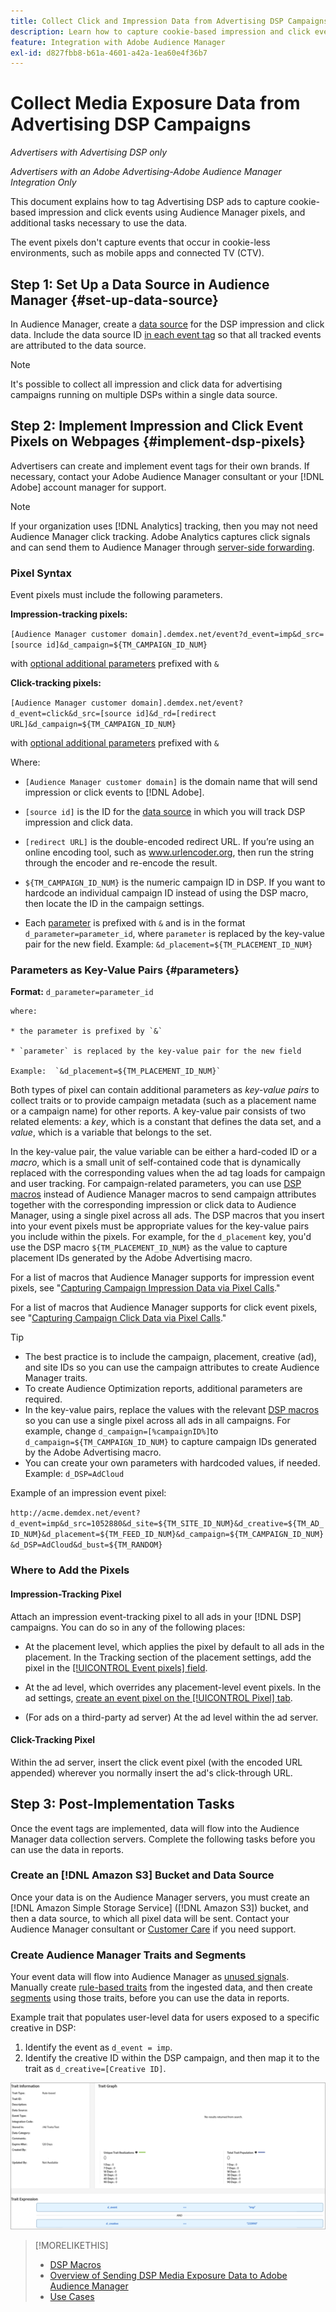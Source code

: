 ```yaml
---
title: Collect Click and Impression Data from Advertising DSP Campaigns
description: Learn how to capture cookie-based impression and click events from Advertising DSP ads using Audience Manager pixels
feature: Integration with Adobe Audience Manager
exl-id: d827fbb8-b61a-4601-a42a-1ea60e4f36b7
---
```

# Collect Media Exposure Data from Advertising DSP Campaigns

*Advertisers with Advertising DSP only*

*Advertisers with an Adobe Advertising-Adobe Audience Manager Integration Only*

This document explains how to tag Advertising DSP ads to capture cookie-based impression and click events using Audience Manager pixels, and additional tasks necessary to use the data.

The event pixels don't capture events that occur in cookie-less environments, such as mobile apps and connected TV (CTV).

## Step 1: Set Up a Data Source in Audience Manager {#set-up-data-source}

In Audience Manager, create a [data source](https://experienceleague.adobe.com/docs/audience-manager/user-guide/features/data-sources/datasources-list-and-settings.html) for the DSP impression and click data. Include the data source ID [in each event tag](#implement-dsp-pixels) so that all tracked events are attributed to the data source.

>[!NOTE]
> It's possible to collect all impression and click data for advertising campaigns running on multiple DSPs within a single data source.

## Step 2: Implement Impression and Click Event Pixels on Webpages {#implement-dsp-pixels}

Advertisers can create and implement event tags for their own brands. If necessary, contact your Adobe Audience Manager consultant or your [!DNL Adobe] account manager for support.

>[!NOTE]
>
>If your organization uses [!DNL Analytics] tracking, then you may not need Audience Manager click tracking. Adobe Analytics captures click signals and can send them to Audience Manager through [server-side forwarding](https://experienceleague.adobe.com/docs/analytics/admin/admin-tools/server-side-forwarding/ssf.html).

### Pixel Syntax

Event pixels must include the following parameters.

**Impression-tracking pixels:**

`[Audience Manager customer domain].demdex.net/event?d_event=imp&d_src=[source id]&d_campaign=${TM_CAMPAIGN_ID_NUM}`

with [optional additional parameters](#parameters) prefixed with `&`

**Click-tracking pixels:**

`[Audience Manager customer domain].demdex.net/event?d_event=click&d_src=[source id]&d_rd=[redirect URL]&d_campaign=${TM_CAMPAIGN_ID_NUM}`

with [optional additional parameters](#parameters) prefixed with `&`

Where:

* `[Audience Manager customer domain]` is the domain name that will send impression or click events to [!DNL Adobe].

* `[source id]` is the ID for the [data source](#set-up-data-source) in which you will track DSP impression and click data.

* `[redirect URL]` is the double-encoded redirect URL. If you’re using an online encoding tool, such as www.urlencoder.org, then run the string through the encoder and re-encode the result.

* `${TM_CAMPAIGN_ID_NUM}` is the numeric campaign ID in DSP. If you want to hardcode an individual campaign ID instead of using the DSP macro, then locate the ID in the campaign settings.

* Each [parameter](#key-value-pairs) is prefixed with `&` and is in the format `d_parameter=parameter_id`, where `parameter` is replaced by the key-value pair for the new field. Example: `&d_placement=${TM_PLACEMENT_ID_NUM}`

### Parameters as Key-Value Pairs {#parameters}

**Format:**  `d_parameter=parameter_id`

    where:

    * the parameter is prefixed by `&`

    * `parameter` is replaced by the key-value pair for the new field

    Example:  `&d_placement=${TM_PLACEMENT_ID_NUM}`

Both types of pixel can contain additional parameters as *key-value pairs* to collect traits or to provide campaign metadata (such as a placement name or a campaign name) for other reports. A key-value pair consists of two related elements: a *key*, which is a constant that defines the data set, and a *value*, which is a variable that belongs to the set.

In the key-value pair, the value variable can be either a hard-coded ID or a *macro*, which is a small unit of self-contained code that is dynamically replaced with the corresponding values when the ad tag loads for campaign and user tracking. For campaign-related parameters, you can use [DSP macros](/help/dsp/campaign-management/macros.md) instead of Audience Manager macros to send campaign attributes together with the corresponding impression or click data to Audience Manager, using a single pixel across all ads. The DSP macros that you insert into your event pixels must be appropriate values for the key-value pairs you include within the pixels. For example, for the `d_placement` key, you'd use the DSP macro `${TM_PLACEMENT_ID_NUM}` as the value to capture placement IDs generated by the Adobe Advertising macro.

For a list of macros that Audience Manager supports for impression event pixels, see "[Capturing Campaign Impression Data via Pixel Calls](https://experienceleague.adobe.com/docs/audience-manager/user-guide/implementation-integration-guides/media-data-integration/impression-data-pixels.html#supported-key-value-pairs)."

For a list of macros that Audience Manager supports for click event pixels, see "[Capturing Campaign Click Data via Pixel Calls](https://experienceleague.adobe.com/docs/audience-manager/user-guide/implementation-integration-guides/media-data-integration/click-data-pixels.html)."

>[!TIP]
>
>* The best practice is to include the campaign, placement, creative (ad), and site IDs so you can use the campaign attributes to create Audience Manager traits.
>* To create Audience Optimization reports, additional parameters are required.
>* In the key-value pairs, replace the values with the relevant [DSP macros](/help/dsp/campaign-management/macros.md) so you can use a single pixel across all ads in all campaigns. For example, change `d_campaign=[%campaignID%]`to `d_campaign=${TM_CAMPAIGN_ID_NUM}` to capture campaign IDs generated by the Adobe Advertising macro.
>* You can create your own parameters with hardcoded values, if needed. Example: `d_DSP=AdCloud`

Example of an impression event pixel:

`http://acme.demdex.net/event?d_event=imp&d_src=1052880&d_site=${TM_SITE_ID_NUM}&d_creative=${TM_AD_ID_NUM}&d_placement=${TM_FEED_ID_NUM}&d_campaign=${TM_CAMPAIGN_ID_NUM}&d_DSP=AdCloud&d_bust=${TM_RANDOM}`

### Where to Add the Pixels 

#### Impression-Tracking Pixel

Attach an impression event-tracking pixel to all ads in your [!DNL DSP] campaigns. You can do so in any of the following places:

* At the placement level, which applies the pixel by default to all ads in the placement. In the Tracking section of the placement settings, add the pixel in the [[!UICONTROL Event pixels] field](/help/dsp/campaign-management/placements/placement-settings.md). 

* At the ad level, which overrides any placement-level event pixels. In the ad settings, [create an event pixel on the [!UICONTROL Pixel] tab](/help/dsp/campaign-management/ads/ad-edit.md).

* (For ads on a third-party ad server) At the ad level within the ad server.

#### Click-Tracking Pixel

Within the ad server, insert the click event pixel (with the encoded URL appended) wherever you normally insert the ad's click-through URL.

## Step 3: Post-Implementation Tasks

Once the event tags are implemented, data will flow into the Audience Manager data collection servers. Complete the following tasks before you can use the data in reports.

### Create an [!DNL Amazon S3] Bucket and Data Source

Once your data is on the Audience Manager servers, you must create an [!DNL Amazon Simple Storage Service] ([!DNL Amazon S3]) bucket, and then a data source, to which all pixel data will be sent. Contact your Audience Manager consultant or [Customer Care](https://experienceleague.adobe.com/docs/audience-manager/user-guide/help-and-legal/help-legal-contact.html) if you need support. 

### Create Audience Manager Traits and Segments

Your event data will flow into Audience Manager as [unused signals](https://experienceleague.adobe.com/docs/audience-manager/user-guide/reporting/interactive-and-overlap-reports/unused-signals.html). Manually create [rule-based traits](https://experienceleague.adobe.com/docs/audience-manager/user-guide/features/traits/trait-builder/create-onboarded-rule-based-traits.html) from the ingested data, and then create [segments](https://experienceleague.adobe.com/docs/audience-manager/user-guide/features/segments/segments-purpose.html) using those traits, before you can use the data in reports.

Example trait that populates user-level data for users exposed to a specific creative in DSP:

1. Identify the event as `d_event = imp`. 
1. Identify the creative ID within the DSP campaign, and then map it to the trait as `d_creative=[Creative ID]`.

![Trait creation screen](/help/dsp/assets/aa-trait.png)

>[!MORELIKETHIS]
>
>* [DSP Macros](/help/dsp/campaign-management/macros.md)
>* [Overview of Sending DSP Media Exposure Data to Adobe Audience Manager](overview.md)
>* [Use Cases](use-cases.md)
